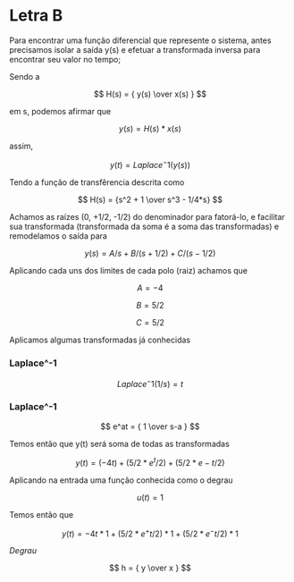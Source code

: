 # Letra B
Para encontrar uma função diferencial que represente o sistema, antes precisamos isolar a saída y(s) e efetuar a transformada inversa para encontrar seu valor no tempo;

Sendo a

$$ H(s) = {  y(s) \over x(s) } $$ 

em s, podemos afirmar que 

$$ y(s) = { H(s) * x(s) } $$

assim, 

$$ y(t) = Laplace^-1 ( y(s) ) $$ 

 Tendo a função de transfêrencia descrita como 
 
 $$ H(s) = {s^2 + 1 \over s^3 - 1/4*s} $$ 

 Achamos as raízes (0, +1/2, -1/2) do denominador para fatorá-lo, e facilitar sua transformada (transformada da soma é a soma das transformadas) e remodelamos o saída para 
 
 $$ y(s) = { A/s + B/(s+1/2) + C/(s-1/2) } $$

 Aplicando cada uns dos limites de cada polo (raiz) achamos que
 
 $$ A = -4 $$
 
 $$ B =  5/2 $$
 
 $$ C = 5/2 $$

 Aplicamos algumas transformadas já conhecidas 
 
 ### Laplace^-1
 
 $$ Laplace^-1( 1/s ) = t $$

 ### Laplace^-1
 
 $$ e^at = { 1 \over s-a } $$

Temos então que y(t) será soma de todas as transformadas

$$ y(t) = { (-4t) + (5/2 * e^t/2) + (5/2 * e-t/2) } $$ 

 Aplicando na entrada uma função conhecida como o degrau 
 
 $$ u(t) = 1 $$

 Temos então que
 
 $$ y(t) = -4t *1 + (5/2 * e^+t/2)*1 + (5/2 * e^-t/2)*1 $$
 
 *Degrau*

$$ h = {  y \over x } $$
